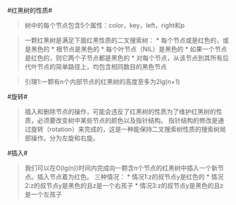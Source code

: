 #红黑树的性质#
    
>树中的每个节点包含5个属性：color，key，left，right和p
    
>一颗红黑树是满足下面红黑性质的二叉搜索树：
    *   每个节点或是红色的，或是黑色的
    *   根节点是黑色的
    *   每个叶节点（NIL）是黑色的
    *   如果一个节点是红色的，则它两个子节点都是黑色的
    *   对每个节点，从该节点到其所有后代叶节点的简单路径上，均包含相同数目的黑色节点

>引理1:一颗有n个内部节点的红黑树的高度至多为2lg(n+1)


#旋转#

>插入和删除节点的操作，可能会违反了红黑树的性质为了维护红黑树的性质，必须要改变树中某些节点的颜色以及指针结构。
>指针结构的修改是通过旋转（rotation）来完成的，这是一种能保持二叉搜索树性质的搜索树局部操作。分为左旋和右旋。

#插入#

>我们可以在O(lg(n))时间内完成向一颗含n个节点的红黑树中插入一个新节点。插入节点着为红色。
>三种情况：
    *   情况1:z的叔节点y是红色的
    *   情况2:z的叔节点y是黑色的且z是一个右孩子
    *   情况3:z的叔节点y是黑色的且z是一个左孩子